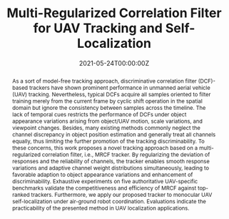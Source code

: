 ---
title: "Multi-Regularized Correlation Filter for UAV Tracking and Self-Localization"
authors:
- admin
- Changhong Fu
- Fuling Lin
- Fangqiang Ding
- Shan An
- Geng Lu
date: "2021-05-24T00:00:00Z"
doi: ""

# Schedule page publish date (NOT publication's date).
publishDate: "2021-05-24T00:00:00Z"

# Publication type.
# Legend: 0 = Uncategorized; 1 = Conference paper; 2 = Journal article;
# 3 = Preprint / Working Paper; 4 = Report; 5 = Book; 6 = Book section;
# 7 = Thesis; 8 = Patent
publication_types: ["2"]

# Publication name and optional abbreviated publication name.
publication: IEEE Transactions on Industrial Electronics, 2021. (JCR Q1, IF = 8.236)
publication_short: '*IEEE T-IE* (JCR Q1, IF = 8.236)'

abstract: As a sort of model-free tracking approach, discriminative correlation filter (DCF)-based trackers have shown prominent performance in unmanned aerial vehicle (UAV) tracking. Nevertheless, typical DCFs acquire all samples oriented to filter training merely from the current frame by cyclic shift operation in the spatial domain but ignore the consistency between samples across the timeline. The lack of temporal cues restricts the performance of DCFs under object appearance variations arising from object/UAV motion, scale variations, and viewpoint changes. Besides, many existing methods commonly neglect the channel discrepancy in object position estimation and generally treat all channels equally, thus limiting the further promotion of the tracking discriminability. To these concerns, this work proposes a novel tracking approach based on a multi-regularized correlation filter, i.e., MRCF tracker. By regularizing the deviation of responses and the reliability of channels, the tracker enables smooth response variations and adaptive channel weight distributions simultaneously, leading to favorable adaption to object appearance variations and enhancement of discriminability. Exhaustive experiments on five authoritative UAV-specific benchmarks validate the competitiveness and efficiency of MRCF against top-ranked trackers. Furthermore, we apply our proposed tracker to monocular UAV self-localization under air-ground robot coordination. Evaluations indicate the practicability of the presented method in UAV localization applications.
# Summary. An optional shortened abstract.
summary: '**IEEE T-IE (IF: 8.236).** *Proposed the multi-regularized CF and constructed a visual tracking-based UAV self-localization system.*'

tags:
- Unmanned aerial vehicle (UAV)
- Model-free object tracking
- Multi-regularized correlation filter
- Vision-based UAV self-localization
featured: true

links:
#- name: Custom Link
#  url: http://example.org
url_pdf: https://ieeexplore.ieee.org/document/9457090
url_code: https://github.com/vision4robotics/MRCF-Tracker
url_dataset: ''
url_poster: ''
url_project: ''
url_slides: ''
url_source: ''
url_video: https://youtu.be/XzkreAPynE4

# Featured image
# To use, add an image named `featured.jpg/png` to your page's folder. 
image:
  caption: ""
  focal_point: ""
  preview_only: false

# Associated Projects (optional).
#   Associate this publication with one or more of your projects.
#   Simply enter your project's folder or file name without extension.
#   E.g. `internal-project` references `content/project/internal-project/index.md`.
#   Otherwise, set `projects: []`.
# projects:
# - internal-project

# Slides (optional).
#   Associate this publication with Markdown slides.
#   Simply enter your slide deck's filename without extension.
#   E.g. `slides: "example"` references `content/slides/example/index.md`.
#   Otherwise, set `slides: ""`.
# slides: example


# <!-- <center>
# ![MRCF_workflow](featured.jpg)
# <small>Overall flowchart of the proposed MRCF.</small>
# </center> -->
---